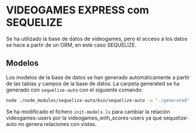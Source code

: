 # VIDEOGAMES EXPRESS com SEQUELIZE

Se ha utilizado la base de datos de videogames, pero el acceso a los datos se hace a partir de un ORM, en este caso SEQUELIZE.

## Modelos

Los modelos de la base de datos se han generado automáticamente a partir de las tablas y campos de la base de datos. La carpeta generated se ha generado con `sequelize-auto` con el siguiente comando:

```bash
node ./node_modules/sequelize-auto/bin/sequelize-auto -o "./generated" -d videogames -h localhost -u usuario_de_la_base_de_datos -p 3306 -x PASSWORD_DE_LA_BASE_DE_DATOS -e mysql -v
```

Se ha modificado el fichero `init-models.ls` para cambiar la relación videogames-users por la videogames_with_scores-users ya que sequelize-auto no genera relaciones con vistas.